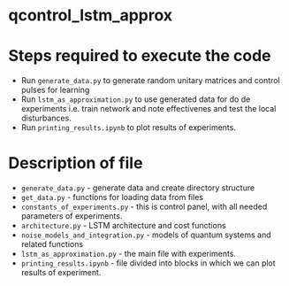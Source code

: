 # qcontrol_lstm_approx

# Steps required to execute the code

* Run `generate_data.py` to generate random unitary matrices and control pulses
  for learning
* Run `lstm_as_approximation.py` to use generated data for do de experiments i.e. train network and note effectivenes and 
  test the local disturbances.
* Run `printing_results.ipynb` to plot results of experiments.



# Description of file

* `generate_data.py` - generate data and create directory structure
* `get_data.py` - functions for loading data from files
* `constants_of_experiments.py` - this is control panel, with all needed parameters of experiments.
* `architecture.py` - LSTM architecture and cost functions
* `noise_models_and_integration.py` - models of quantum systems and related
  functions
* `lstm_as_approximation.py` - the main file with experiments.
* `printing_results.ipynb` - file divided into blocks in which we can plot results of experiment.
